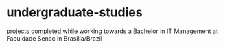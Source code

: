 # undergraduate-studies
projects completed while working towards a Bachelor in IT Management at Faculdade Senac in Brasilia/Brazil

